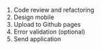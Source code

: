 1. Code review and refactoring
2. Design mobile
3. Upload to Github pages
4. Error validation (optional)
5. Send application
